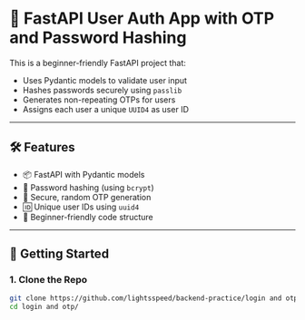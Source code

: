 # 🚀 FastAPI User Auth App with OTP and Password Hashing

This is a beginner-friendly FastAPI project that:

- Uses Pydantic models to validate user input
- Hashes passwords securely using `passlib`
- Generates non-repeating OTPs for users
- Assigns each user a unique `UUID4` as user ID

---

## 🛠 Features

- 📦 FastAPI with Pydantic models
- 🔐 Password hashing (using `bcrypt`)
- 🔢 Secure, random OTP generation
- 🆔 Unique user IDs using `uuid4`
- 🧪 Beginner-friendly code structure

---

## 🚀 Getting Started

### 1. Clone the Repo

```bash
git clone https://github.com/lightsspeed/backend-practice/login and otp/
cd login and otp/
```

